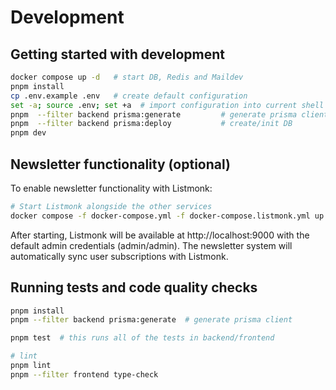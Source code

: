 # Development

## Getting started with development

```bash
docker compose up -d   # start DB, Redis and Maildev
pnpm install
cp .env.example .env   # create default configuration
set -a; source .env; set +a  # import configuration into current shell
pnpm  --filter backend prisma:generate         # generate prisma client code
pnpm  --filter backend prisma:deploy           # create/init DB
pnpm dev
```

## Newsletter functionality (optional)

To enable newsletter functionality with Listmonk:

```bash
# Start Listmonk alongside the other services
docker compose -f docker-compose.yml -f docker-compose.listmonk.yml up -d
```

After starting, Listmonk will be available at http://localhost:9000 with the default admin credentials (admin/admin). The newsletter system will automatically sync user subscriptions with Listmonk.

## Running tests and code quality checks

```bash
pnpm install 
pnpm --filter backend prisma:generate  # generate prisma client

pnpm test  # this runs all of the tests in backend/frontend

# lint
pnpm lint
pnpm --filter frontend type-check
```